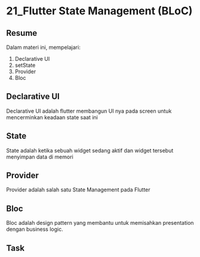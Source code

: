 # 21_Flutter State Management (BLoC)

## Resume
Dalam materi ini, mempelajari:
1. Declarative UI
2. setState
3. Provider
4. Bloc



## Declarative UI
Declarative UI adalah flutter membangun UI nya pada screen untuk mencerminkan keadaan state saat ini

## State
State adalah ketika sebuah widget sedang aktif dan widget tersebut menyimpan data di memori

## Provider
Provider adalah salah satu State Management pada Flutter

## Bloc
Bloc adalah design pattern yang membantu untuk memisahkan presentation dengan business logic.


## Task